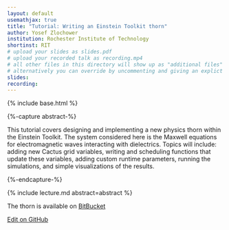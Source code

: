 ```yaml
---
layout: default
usemathjax: true
title: "Tutorial: Writing an Einstein Toolkit thorn"
author: Yosef Zlochower
institution: Rochester Institute of Technology
shortinst: RIT
# upload your slides as slides.pdf
# upload your recorded talk as recording.mp4
# all other files in this directory will show up as "additional files"
# alternatively you can override by uncommenting and giving an explict URL:
slides: 
recording: 
---
```

{% include base.html %}

{%-capture abstract-%}

This tutorial covers designing and implementing a new physics thorn within the Einstein Toolkit. The system considered here is the Maxwell equations for electromagnetic waves interacting with dielectrics. Topics will include: adding new Cactus grid variables, writing and scheduling functions that update these variables, adding custom runtime parameters, running the simulations, and simple visualizations of the results.

{%-endcapture-%}

<div class="col-xs-12" markdown="1">
{% include lecture.md abstract=abstract %}

The thorn is available on [BitBucket](https://bitbucket.org/yosef_zlochower/tutorial/src/tutorial_2022/)

[Edit on GitHub](https://github.com/EinsteinToolkit/et2021uiuc/edit/master/{{page.path}})
</div>
